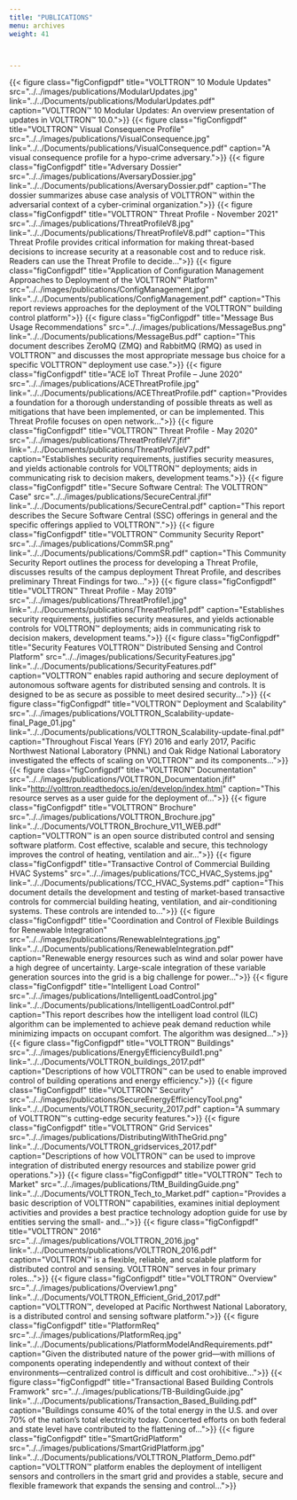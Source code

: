 ```yaml
---
title: "PUBLICATIONS"
menu: archives
weight: 41



---
```


{{< figure class="figConfigpdf" title="VOLTTRON™ 10 Module Updates" src="../../images/publications/ModularUpdates.jpg" link="../../Documents/publications/ModularUpdates.pdf" caption="VOLTTRON™ 10 Modular Updates: An overview presentation of updates in VOLTTRON™ 10.0.">}}
{{< figure class="figConfigpdf" title="VOLTTRON™ Visual Consequence Profile" src="../../images/publications/VisualConsequence.jpg" link="../../Documents/publications/VisualConsequence.pdf" caption="A visual consequence profile for a hypo-crime adversary.">}}
{{< figure class="figConfigpdf" title="Adversary Dossier" src="../../images/publications/AversaryDossier.jpg" link="../../Documents/publications/AversaryDossier.pdf" caption="The dossier summarizes abuse case analysis of VOLTTRON™  within the adversarial context of a cyber-criminal organization.">}}
{{< figure class="figConfigpdf" title="VOLTTRON™ Threat Profile - November 2021" src="../../images/publications/ThreatProfileV8.jpg" link="../../Documents/publications/ThreatProfileV8.pdf" caption="This Threat Profile provides critical information for making threat-based decisions to increase security at a reasonable cost and to reduce risk.  Readers can use the Threat Profile to decide...">}}
{{< figure class="figConfigpdf" title="Application of Configuration Management Approaches to Deployment of the VOLTTRON™ Platform" src="../../images/publications/ConfigManagement.jpg" link="../../Documents/publications/ConfigManagement.pdf" caption="This report reviews approaches for the deployment of the VOLTTRON™ building control platform">}}
{{< figure class="figConfigpdf" title="Message Bus Usage Recommendations" src="../../images/publications/MessageBus.png" link="../../Documents/publications/MessageBus.pdf" caption="This document describes ZeroMQ (ZMQ) and RabbitMQ (RMQ) as used in VOLTTRON™ and discusses the most appropriate message bus choice for a specific VOLTTRON™ deployment use case.">}}
{{< figure class="figConfigpdf" title="ACE IoT Threat Profile – June 2020" src="../../images/publications/ACEThreatProfile.jpg" link="../../Documents/publications/ACEThreatProfile.pdf" caption="Provides a foundation for a thorough understanding of possible threats as well as mitigations that have been implemented, or can be implemented.  This Threat Profile focuses on open network...">}}
{{< figure class="figConfigpdf" title="VOLTTRON™ Threat Profile - May 2020" src="../../images/publications/ThreatProfileV7.jfif" link="../../Documents/publications/ThreatProfileV7.pdf" caption="Establishes security requirements, justifies security measures, and yields actionable controls for VOLTTRON™ deployments; aids in communicating risk to decision makers, development teams.">}}
{{< figure class="figConfigpdf" title="Secure Software Central: The VOLTTRON™ Case" src="../../images/publications/SecureCentral.jfif" link="../../Documents/publications/SecureCentral.pdf" caption="This report describes the Secure Software Central (SSC) offerings in general and the specific offerings applied to VOLTTRON™.">}}
{{< figure class="figConfigpdf" title="VOLTTRON™ Community Security Report" src="../../images/publications/CommSR.png" link="../../Documents/publications/CommSR.pdf" caption="This Community Security Report outlines the process for developing a Threat Profile, discusses results of the campus deployment Threat Profile, and describes preliminary Threat Findings for two...">}}
{{< figure class="figConfigpdf" title="VOLTTRON™ Threat Profile - May 2019" src="../../images/publications/ThreatProfile1.jpg" link="../../Documents/publications/ThreatProfile1.pdf" caption="Establishes security requirements, justifies security measures, and yields actionable controls for VOLTTRON™ deployments; aids in communicating risk to decision makers, development teams.">}}
{{< figure class="figConfigpdf" title="Security Features VOLTTRON™ Distributed Sensing and Control Platform" src="../../images/publications/SecurityFeatures.jpg" link="../../Documents/publications/SecurityFeatures.pdf" caption="VOLTTRON™ enables rapid authoring and secure deployment of autonomous software agents for distributed sensing and controls. It is designed to be as secure as possible to meet desired security...">}}
{{< figure class="figConfigpdf" title="VOLTTRON™ Deployment and Scalability" src="../../images/publications/VOLTTRON_Scalability-update-final_Page_01.jpg" link="../../Documents/publications/VOLTTRON_Scalability-update-final.pdf" caption="Throughout Fiscal Years (FY) 2016 and early 2017, Pacific Northwest National Laboratory (PNNL) and Oak Ridge National Laboratory investigated the effects of scaling on VOLTTRON™ and its components...">}}
{{< figure class="figConfigpdf" title="VOLTTRON™ Documentation" src="../../images/publications/VOLTTRON_Documentation.jfif" link="http://volttron.readthedocs.io/en/develop/index.html" caption="This resource serves as a user guide for the deployment of...">}}
{{< figure class="figConfigpdf" title="VOLTTRON™ Brochure" src="../../images/publications/VOLTTRON_Brochure.jpg" link="../../Documents/VOLTTRON_Brochure_V11_WEB.pdf" caption="VOLTTRON™ is an open source distributed control and sensing software platform. Cost effective, scalable and secure, this technology improves the control of heating, ventilation and air...">}}
{{< figure class="figConfigpdf" title="Transactive Control of Commercial Building HVAC Systems" src="../../images/publications/TCC_HVAC_Systems.jpg" link="../../Documents/publications/TCC_HVAC_Systems.pdf" caption="This document details the development and testing of market-based transactive controls for commercial building heating, ventilation, and air-conditioning systems. These controls are intended to...">}}
{{< figure class="figConfigpdf" title="Coordination and Control of Flexible Buildings for Renewable Integration" src="../../images/publications/RenewableIntegrations.jpg" link="../../Documents/publications/RenewableIntegration.pdf" caption="Renewable energy resources such as wind and solar power have a high degree of uncertainty. Large-scale integration of these variable generation sources into the grid is a big challenge for power...">}}
{{< figure class="figConfigpdf" title="Intelligent Load Control" src="../../images/publications/IntelligentLoadControl.jpg" link="../../Documents/publications/IntelligentLoadControl.pdf" caption="This report describes how the intelligent load control (ILC) algorithm can be implemented to achieve peak demand reduction while minimizing impacts on occupant comfort. The algorithm was designed...">}}
{{< figure class="figConfigpdf" title="VOLTTRON™ Buildings" src="../../images/publications/EnergyEfficiencyBuild1.png" link="../../Documents/VOLTTRON_buildings_2017.pdf" caption="Descriptions of how VOLTTRON™ can be used to enable improved control of building operations and energy efficiency.">}}
{{< figure class="figConfigpdf" title="VOLTTRON™ Security" src="../../images/publications/SecureEnergyEfficiencyTool.png" link="../../Documents/VOLTTRON_security_2017.pdf" caption="A summary of VOLTTRON™'s cutting-edge security features.">}}
{{< figure class="figConfigpdf" title="VOLTTRON™ Grid Services" src="../../images/publications/DistributingWithTheGrid.png" link="../../Documents/VOLTTRON_gridservices_2017.pdf" caption="Descriptions of how VOLTTRON™ can be used to improve integration of distributed energy resources and stabilize power grid operations.">}}
{{< figure class="figConfigpdf" title="VOLTTRON™ Tech to Market" src="../../images/publications/TtM_BuildingGuide.png" link="../../Documents/VOLTTRON_Tech_to_Market.pdf" caption="Provides a basic description of VOLTTRON™ capabilities, examines initial deployment activities and provides a best practice technology adoption guide for use by entities serving the small- and...">}}
{{< figure class="figConfigpdf" title="VOLTTRON™ 2016" src="../../images/publications/VOLTTRON_2016.jpg" link="../../Documents/publications/VOLTTRON_2016.pdf" caption="VOLTTRON™ is a flexible, reliable, and scalable platform for distributed control and sensing. VOLTTRON™ serves in four primary roles...">}}
{{< figure class="figConfigpdf" title="VOLTTRON™ Overview" src="../../images/publications/Overview1.png" link="../../Documents/VOLTTRON_Efficient_Grid_2017.pdf" caption="VOLTTRON™, developed at Pacific Northwest National Laboratory, is a distributed control and sensing software platform.">}}
{{< figure class="figConfigpdf" title="PlatformReq" src="../../images/publications/PlatformReq.jpg" link="../../Documents/publications/PlatformModelAndRequirements.pdf" caption="Given the distributed nature of the power grid—with millions of components operating independently and without context of their environments—centralized control is difficult and cost orohibitive...">}}
{{< figure class="figConfigpdf" title="Transactional Based Building Controls Framwork" src="../../images/publications/TB-BuildingGuide.jpg" link="../../Documents/publications/Transaction_Based_Building.pdf" caption="Buildings consume 40% of the total energy in the U.S. and over 70% of the nation’s total electricity today. Concerted efforts on both federal and state level have contributed to the flattening of...">}}
{{< figure class="figConfigpdf" title="SmartGridPlatform" src="../../images/publications/SmartGridPlatform.jpg" link="../../Documents/publications/VOLTTRON_Platform_Demo.pdf" caption="VOLTTRON™ platform enables the deployment of intelligent sensors and controllers in the smart grid and provides a stable, secure and flexible framework that expands the sensing and control...">}}
